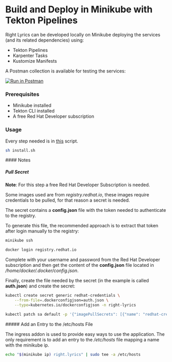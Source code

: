 # Build and Deploy in Minikube with Tekton Pipelines

Right Lyrics can be developed locally on Minikube deploying the services (and its related dependencies) using:

* Tekton Pipelines
* Karpenter Tasks
* Kustomize Manifests

A Postman collection is available for testing the services:

[![Run in Postman](https://run.pstmn.io/button.svg)](https://app.getpostman.com/run-collection/c9b134cf391caba635d7)

### Prerequisites

* Minikube installed
* Tekton CLI installed
* A free Red Hat Developer subscription

### Usage

Every step needed is in [this](install.sh) script.

```bash
sh install.sh
```

#### Notes

##### Pull Secret

**Note**: For this step a free Red Hat Developer Subscription is needed.

Some images used are from *registry.redhat.io*, these images require credentials to be pulled, for that reason a secret is needed.

The secret contains a **config.json** file with the token needed to authenticate to the registry.

To generate this file, the recommended approach is to extract that token after login manually to the registry:

```bash
minikube ssh

docker login registry.redhat.io
```

Complete with your username and password from the Red Hat Developer subscription and then get the content of the **config.json** file located in */home/docker/.docker/config.json*. 

Finally, create the file needed by the secret (in the example is called **auth.json**) and create the secret:

```bash
kubectl create secret generic redhat-credentials \
    --from-file=.dockerconfigjson=auth.json \
    --type=kubernetes.io/dockerconfigjson -n right-lyrics

kubectl patch sa default -p '{"imagePullSecrets": [{"name": "redhat-credentials"}]}' -n right-lyrics
```

##### Add an Entry to the /etc/hosts File

The ingress addon is used to provide easy ways to use the application. The only requirement is to add an entry to the */etc/hosts* file mapping a name with the minikube ip.

```bash  
echo "$(minikube ip) right.lyrics" | sudo tee -a /etc/hosts
```